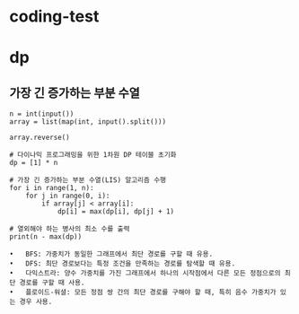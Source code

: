 # coding-test

# dp

## 가장 긴 증가하는 부분 수열

```
n = int(input())
array = list(map(int, input().split()))

array.reverse()

# 다이나믹 프로그래밍을 위한 1차원 DP 테이블 초기화
dp = [1] * n

# 가장 긴 증가하는 부분 수열(LIS) 알고리즘 수행
for i in range(1, n):
    for j in range(0, i):
        if array[j] < array[i]:
            dp[i] = max(dp[i], dp[j] + 1)

# 열외해야 하는 병사의 최소 수를 출력
print(n - max(dp))
```

    •	BFS: 가중치가 동일한 그래프에서 최단 경로를 구할 때 유용.
    •	DFS: 최단 경로보다는 특정 조건을 만족하는 경로를 탐색할 때 유용.
    •	다익스트라: 양수 가중치를 가진 그래프에서 하나의 시작점에서 다른 모든 정점으로의 최단 경로를 구할 때 사용.
    •	플로이드-워셜: 모든 정점 쌍 간의 최단 경로를 구해야 할 때, 특히 음수 가중치가 있는 경우 사용.
